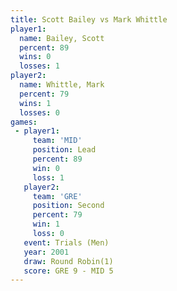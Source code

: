 ```yaml
---
title: Scott Bailey vs Mark Whittle
player1:             
  name: Bailey, Scott
  percent: 89        
  wins: 0            
  losses: 1          
player2:             
  name: Whittle, Mark
  percent: 79        
  wins: 1            
  losses: 0          
games:
 - player1:        
     team: 'MID'   
     position: Lead
     percent: 89   
     win: 0        
     loss: 1       
   player2:          
     team: 'GRE'     
     position: Second
     percent: 79     
     win: 1          
     loss: 0         
   event: Trials (Men) 
   year: 2001          
   draw: Round Robin(1)
   score: GRE 9 - MID 5
---
```

